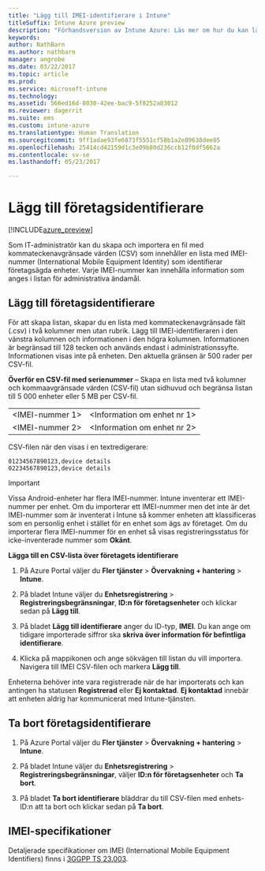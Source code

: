 ```yaml
---
title: "Lägg till IMEI-identifierare i Intune"
titleSuffix: Intune Azure preview
description: "Förhandsversion av Intune Azure: Läs mer om hur du kan lägga till företagsidentifierare (IMEI-nummer) till Microsoft Intune. "
keywords: 
author: NathBarn
ms.author: nathbarn
manager: angrobe
ms.date: 03/22/2017
ms.topic: article
ms.prod: 
ms.service: microsoft-intune
ms.technology: 
ms.assetid: 566ed16d-8030-42ee-bac9-5f8252a83012
ms.reviewer: dagerrit
ms.suite: ems
ms.custom: intune-azure
ms.translationtype: Human Translation
ms.sourcegitcommit: 9ff1adae93fe6873f5551cf58b1a2e89638dee85
ms.openlocfilehash: 25414cd42159d1c3e09b80d236ccb12f0df5662a
ms.contentlocale: sv-se
ms.lasthandoff: 05/23/2017

---
```


# <a name="add-corporate-identifiers"></a>Lägg till företagsidentifierare

[!INCLUDE[azure_preview](./includes/azure_preview.md)]

Som IT-administratör kan du skapa och importera en fil med kommateckenavgränsade värden (CSV) som innehåller en lista med IMEI-nummer (International Mobile Equipment Identity) som identifierar företagsägda enheter. Varje IMEI-nummer kan innehålla information som anges i listan för administrativa ändamål.

<!-- When you upload serial numbers for company-owned iOS devices, they must be paired with a corporate enrollment profile. Devices must then be enrolled using either Apple’s device enrollment program (DEP) or Apple Configurator to have them appear as company-owned. -->

## <a name="add-corporate-identifiers"></a>Lägg till företagsidentifierare
För att skapa listan, skapar du en lista med kommateckenavgränsade fält (.csv) i två kolumner men utan rubrik. Lägg till IMEI-identifieraren i den vänstra kolumnen och informationen i den högra kolumnen. Informationen är begränsad till 128 tecken och används endast i administrationssyfte. Informationen visas inte på enheten. Den aktuella gränsen är 500 rader per CSV-fil.

**Överför en CSV-fil med serienummer** – Skapa en lista med två kolumner och kommaavgränsade värden (CSV-fil) utan sidhuvud och begränsa listan till 5 000 enheter eller 5 MB per CSV-fil. 

|||
|-|-|
|&lt;IMEI-nummer 1&gt;|&lt;Information om enhet nr 1&gt;|
|&lt;IMEI-nummer 2&gt;|&lt;Information om enhet nr 2&gt;|

CSV-filen när den visas i en textredigerare:

```
01234567890123,device details
02234567890123,device details
```


> [!IMPORTANT]
> Vissa Android-enheter har flera IMEI-nummer. Intune inventerar ett IMEI-nummer per enhet. Om du importerar ett IMEI-nummer men det inte är det IMEI-nummer som är inventerat i Intune så kommer enheten att klassificeras som en personlig enhet i stället för en enhet som ägs av företaget. Om du importerar flera IMEI-nummer för en enhet så visas registreringsstatus för icke-inventerade nummer som **Okänt**.

**Lägga till en CSV-lista över företagets identifierare**

1. På Azure Portal väljer du **Fler tjänster** > **Övervakning + hantering** > **Intune**.

2. På bladet Intune väljer du **Enhetsregistrering** > **Registreringsbegränsningar**, **ID:n för företagsenheter** och klickar sedan på **Lägg till**.

3. På bladet **Lägg till identifierare** anger du ID-typ, **IMEI**. Du kan ange om tidigare importerade siffror ska **skriva över information för befintliga identifierare**.  

4. Klicka på mappikonen och ange sökvägen till listan du vill importera. Navigera till IMEI CSV-filen och markera **Lägg till**.

Enheterna behöver inte vara registrerade när de har importerats och kan antingen ha statusen **Registrerad** eller **Ej kontaktad**. **Ej kontaktad** innebär att enheten aldrig har kommunicerat med Intune-tjänsten.

## <a name="delete--corporate-identifiers"></a>Ta bort företagsidentifierare

1. På Azure Portal väljer du **Fler tjänster** > **Övervakning + hantering** > **Intune**.

2. På bladet Intune väljer du **Enhetsregistrering** > **Registreringsbegränsningar**, väljer **ID:n för företagsenheter** och **Ta bort**.

3. På bladet **Ta bort identifierare** bläddrar du till CSV-filen med enhets-ID:n att ta bort och klickar sedan på **Ta bort**.

## <a name="imei-specifications"></a>IMEI-specifikationer
Detaljerade specifikationer om IMEI (International Mobile Equipment Identifiers) finns i [3GGPP TS 23.003](https://portal.3gpp.org/desktopmodules/Specifications/SpecificationDetails.aspx?specificationId=729).

